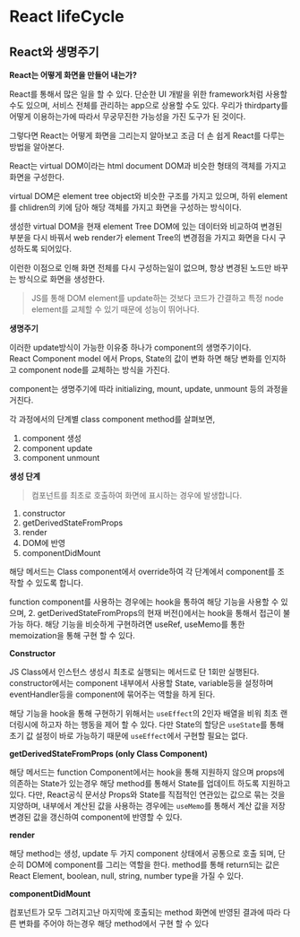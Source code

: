 # React lifeCycle

## React와 생명주기

**React는 어떻게 화면을 만들어 내는가?**

React를 통해서 많은 일을 할 수 있다. 단순한 UI 개발을 위한 framework처럼 사용할 수도 있으며, 서비스 전체를 관리하는 app으로 상용할 수도 있다. 우리가 thirdparty를 어떻게 이용하는가에 따라서 무궁무진한 가능성을 가진 도구가 된 것이다.

그렇다면 React는 어떻게 화면을 그리는지 알아보고 조금 더 손 쉽게 React를 다루는 방법을 알아본다.

React는 virtual DOM이라는 html document DOM과 비슷한 형태의 객체를 가지고 화면을 구성한다.

virtual DOM은 element tree object와 비슷한 구조를 가지고 있으며, 하위 element를 chlidren의 키에 담아 해당 객체를 가지고 화면을 구성하는 방식이다.

생성한 virtual DOM을 현재 element Tree DOM에 있는 데이터와 비교하여 변경된 부분을 다시 바꿔서 web render가 element Tree의 변경점을 가지고 화면을 다시 구성하도록 되어있다.

이런한 이점으로 인해 화면 전체를 다시 구성하는일이 없으며, 항상 변경된 노드만 바꾸는 방식으로 화면을 생성한다.

> JS를 통해 DOM element를 update하는 것보다 코드가 간결하고 특정 node element를 교체할 수 있기 때문에 성능이 뛰어나다.

**생명주기**

이러한 update방식이 가능한 이유중 하나가 component의 생명주기이다.  
React Component model 에서 Props, State의 값이 변화 하면 해당 변화를 인지하고 component node를 교체하는 방식을 가진다.

component는 생명주기에 따라 initializing, mount, update, unmount 등의 과정을 거친다.

각 과정에서의 단계별 class component method를 살펴보면,

1. component 생성
2. component update
3. component unmount

**생성 단계**

> 컴포넌트를 최초로 호출하여 화면에 표시하는 경우에 발생합니다.

1. constructor
2. getDerivedStateFromProps
3. render
4. DOM에 반영
5. componentDidMount

해당 메서드는 Class component에서 override하여 각 단계에서 component를 조작할 수 있도록 합니다.

function component를 사용하는 경우에는 hook을 통하여 해당 기능을 사용할 수 있으며, 2. getDerivedStateFromProps의 현재 버전()에서는 hook을 통해서 접근이 불가능 하다.
해당 기능을 비슷하게 구현하려면 useRef, useMemo를 통한 memoization을 통해 구현 할 수 있다.

**Constructor**

JS Class에서 인스턴스 생성시 최초로 실행되는 메서드로 단 1회만 실행된다.
constructor에서는 component 내부에서 사용할 State, variable등을 설정하며 eventHandler등을 component에 묶어주는 역할을 하게 된다.

해당 기능을 hook을 통해 구현하기 위해서는 `useEffect`의 2인자 배열을 비워 최초 랜더링시에 하고자 하는 행동을 제어 할 수 있다.
다만 State의 할당은 `useState`를 통해 초기 값 설정이 바로 가능하기 때문에 `useEffect`에서 구현할 필요는 없다.

**getDerivedStateFromProps (only Class Component)**

해당 메서드는 function Component에서는 hook을 통해 지원하지 않으며 props에 의존하는 State가 있는경우 해당 method를 통해서 State를 업데이트 하도록 지원하고 있다.
다만, React공식 문서상 Props와 State를 직접적인 연관있는 값으로 묶는 것을 지양하며, 내부에서 계산된 값을 사용하는 경우에는 `useMemo`를 통해서 계산 값을 저장 변경된 값을 갱신하여 component에 반영할 수 있다.

**render**

해당 method는 생성, update 두 가지 component 상태에서 공통으로 호출 되며, 단순히 DOM에 component를 그리는 역할을 한다.
method를 통해 return되는 값은 React Element, boolean, null, string, number type을 가질 수 있다.

**componentDidMount**

컴포넌트가 모두 그려지고난 마지막에 호출되는 method 화면에 반영된 결과에 따라 다른 변화를 주어야 하는경우 해당 method에서 구현 할 수 있다
